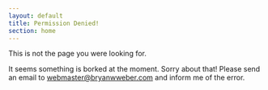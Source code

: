 ```yaml
---
layout: default
title: Permission Denied!
section: home
---
```


This is not the page you were looking for.

It seems something is borked at the moment. Sorry about that! Please send an email to 
[webmaster@bryanwweber.com](mailto:webmaster@bryanwweber.com) and inform me of the error.